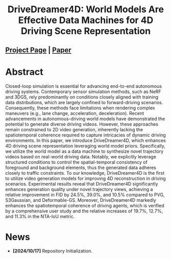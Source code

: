 
<div align="center">   
  
# DriveDreamer4D: World Models Are Effective Data Machines for 4D Driving Scene Representation
</div>

 
## [Project Page]() | [Paper]()

# Abstract 

Closed-loop simulation is essential for advancing end-to-end autonomous driving systems. Contemporary sensor simulation methods, such as NeRF and 3DGS, rely predominantly on conditions closely aligned with training data distributions, which are largely confined to forward-driving scenarios. Consequently, these methods face limitations when rendering complex maneuvers (e.g., lane change, acceleration, deceleration). Recent advancements in autonomous-driving world models have demonstrated the potential to generate diverse driving videos. However, these approaches remain constrained to 2D video generation, inherently lacking the spatiotemporal coherence required to capture intricacies of dynamic driving environments. In this paper, we introduce DriveDreamer4D, which enhances 4D driving scene representation leveraging world model priors. Specifically, we utilize the world model as a data machine to synthesize novel trajectory videos based on real-world driving data. Notably, we explicitly leverage structured conditions to control the spatial-temporal consistency of foreground and background elements, thus the generated data adheres closely to traffic constraints. To our knowledge, DriveDreamer4D is the first to utilize video generation models for improving 4D reconstruction in driving scenarios. Experimental results reveal that DriveDreamer4D significantly enhances generation quality under novel trajectory views, achieving a relative improvement in FID by 24.5%, 39.0%, and 10.5% compared to PVG, S3Gaussian, and Deformable-GS. Moreover, DriveDreamer4D markedly enhances the spatiotemporal coherence of driving agents, which is verified by a comprehensive user study and the relative increases of 19.7%, 12.7%, and 11.3% in the NTA-IoU metric.




# News
- **[2024/10/17]** Repository Initialization.




<!-- **WorldDreamer Framework**
<img width="1349" alt="method" src="https://github.com/JeffWang987/WorldDreamer/assets/49095445/0f95bde3-e19a-4b79-9bad-ee22e2cddeb1">
 -->


<!-- # Bibtex
If this work is helpful for your research, please consider citing the following BibTeX entry.

```
@article{wang2023worlddreamer,
      title={WorldDreamer: Towards General World Models for Video Generation via Predicting Masked Tokens}, 
      author={Xiaofeng Wang and Zheng Zhu and Guan Huang and Boyuan Wang and Xinze Chen and Jiwen Lu},
      journal={arXiv preprint arXiv:2401.09985},
      year={2024}
} -->
```

